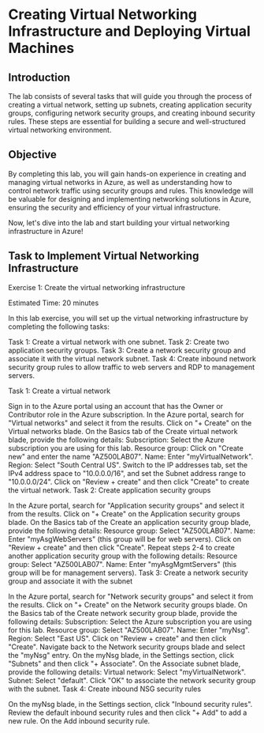 
# Creating Virtual Networking Infrastructure and Deploying Virtual Machines


## Introduction
The lab consists of several tasks that will guide you through the process of creating a virtual network, setting up subnets, creating application security groups, configuring network security groups, and creating inbound security rules. These steps are essential for building a secure and well-structured virtual networking environment.

## Objective
By completing this lab, you will gain hands-on experience in creating and managing virtual networks in Azure, as well as understanding how to control network traffic using security groups and rules. This knowledge will be valuable for designing and implementing networking solutions in Azure, ensuring the security and efficiency of your virtual infrastructure.

Now, let's dive into the lab and start building your virtual networking infrastructure in Azure!

## Task to Implement Virtual Networking Infrastructure

Exercise 1: Create the virtual networking infrastructure

Estimated Time: 20 minutes

In this lab exercise, you will set up the virtual networking infrastructure by completing the following tasks:

Task 1: Create a virtual network with one subnet.
Task 2: Create two application security groups.
Task 3: Create a network security group and associate it with the virtual network subnet.
Task 4: Create inbound network security group rules to allow traffic to web servers and RDP to management servers.

Task 1: Create a virtual network

Sign in to the Azure portal using an account that has the Owner or Contributor role in the Azure subscription.
In the Azure portal, search for "Virtual networks" and select it from the results.
Click on "+ Create" on the Virtual networks blade.
On the Basics tab of the Create virtual network blade, provide the following details:
Subscription: Select the Azure subscription you are using for this lab.
Resource group: Click on "Create new" and enter the name "AZ500LAB07".
Name: Enter "myVirtualNetwork".
Region: Select "South Central US".
Switch to the IP addresses tab, set the IPv4 address space to "10.0.0.0/16", and set the Subnet address range to "10.0.0.0/24".
Click on "Review + create" and then click "Create" to create the virtual network.
Task 2: Create application security groups

In the Azure portal, search for "Application security groups" and select it from the results.
Click on "+ Create" on the Application security groups blade.
On the Basics tab of the Create an application security group blade, provide the following details:
Resource group: Select "AZ500LAB07".
Name: Enter "myAsgWebServers" (this group will be for web servers).
Click on "Review + create" and then click "Create".
Repeat steps 2-4 to create another application security group with the following details:
Resource group: Select "AZ500LAB07".
Name: Enter "myAsgMgmtServers" (this group will be for management servers).
Task 3: Create a network security group and associate it with the subnet

In the Azure portal, search for "Network security groups" and select it from the results.
Click on "+ Create" on the Network security groups blade.
On the Basics tab of the Create network security group blade, provide the following details:
Subscription: Select the Azure subscription you are using for this lab.
Resource group: Select "AZ500LAB07".
Name: Enter "myNsg".
Region: Select "East US".
Click on "Review + create" and then click "Create".
Navigate back to the Network security groups blade and select the "myNsg" entry.
On the myNsg blade, in the Settings section, click "Subnets" and then click "+ Associate".
On the Associate subnet blade, provide the following details:
Virtual network: Select "myVirtualNetwork".
Subnet: Select "default".
Click "OK" to associate the network security group with the subnet.
Task 4: Create inbound NSG security rules

On the myNsg blade, in the Settings section, click "Inbound security rules".
Review the default inbound security rules and then click "+ Add" to add a new rule.
On the Add inbound security rule.
